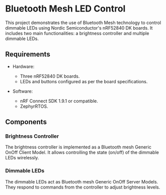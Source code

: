 # Bluetooth Mesh LED Control

This project demonstrates the use of Bluetooth Mesh technology to control dimmable LEDs using Nordic Semiconductor's nRF52840 DK boards. It includes two main functionalities: a brightness controller and multiple dimmable LEDs.

## Requirements

- Hardware:
  - Three nRF52840 DK boards.
  - LEDs and buttons configured as per the board specifications.
  
- Software:
  - nRF Connect SDK 1.9.1 or compatible.
  - ZephyrRTOS.

## Components

### Brightness Controller

The brightness controller is implemented as a Bluetooth mesh Generic OnOff Client Model. It allows controlling the state (on/off) of the dimmable LEDs wirelessly.

### Dimmable LEDs

The dimmable LEDs act as Bluetooth mesh Generic OnOff Server Models. They respond to commands from the controller to adjust brightness levels.
